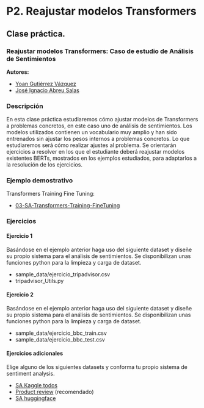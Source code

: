 P2. Reajustar modelos Transformers
====================================

## **Clase práctica.**

### Reajustar modelos Transformers: Caso de estudio de Análisis de Sentimientos

**Autores:**

- [Yoan Gutiérrez Vázquez][yoan]
- [José Ignacio Abreu Salas][abreu]

### Descripción

En esta clase práctica estudiaremos cómo ajustar modelos de Transformers a problemas concretos, en este caso uno de análisis de sentimientos. Los modelos utilizados contienen un vocabulario muy amplio y han sido entrenados sin ajustar los pesos internos a problemas concretos. Lo que estudiaremos será cómo realizar ajustes al problema.
Se orientarán ejercicios a resolver en los que el estudiante deberá reajustar modelos existentes BERTs, mostrados en los ejemplos estudiados, para adaptarlos a la resolución de los ejercicios.

### Ejemplo demostrativo

Transformers Training Fine Tuning:

- [03-SA-Transformers-Training-FineTuning]

### Ejercicios

#### Ejercicio 1

Basándose en el ejemplo anterior haga uso del siguiente dataset y diseñe su propio sistema para el análisis de sentimientos. Se disponibilizan unas funciones python para la limpieza y carga de dataset.

- sample_data/ejercicio_tripadvisor.csv
- tripadvisor_Utils.py

#### Ejercicio 2

Basándose en el ejemplo anterior haga uso del siguiente dataset y diseñe su propio sistema para el análisis de sentimientos. Se disponibilizan unas funciones python para la limpieza y carga de dataset.

- sample_data/ejercicio_bbc_train.csv
- sample_data/ejercicio_bbc_test.csv

#### Ejercicios adicionales

Elige alguno de los siguientes datasets y conforma tu propio sistema de sentiment analysis.

- [SA Kaggle todos][kaggle]
- [Product review][product] (recomendado)
- [SA huggingface][huggingface]

[huggingface]: https://huggingface.co/datasets?search=sentiment
[product]: https://www.kaggle.com/arbazkhan971/product-sentiment-analysis
[kaggle]: https://www.kaggle.com/search?q=sentiment+analysis+in%3Adatasets

[03-SA-Transformers-Training-FineTuning]: https://github.com/TeachingTextMining/TextClassification/tree/main/03-SA-Transformers-Training-FineTuning

[yoan]: https://orcid.org/0000-0002-4052-7427
[abreu]: https://orcid.org/0000-0002-4637-4206
